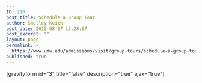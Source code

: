 ```yaml
---
ID: 210
post_title: Schedule a Group Tour
author: Shelley Keith
post_date: 2015-08-07 13:28:07
post_excerpt: ""
layout: page
permalink: >
  https://www.umw.edu/admissions/visit/group-tours/schedule-a-group-tour/
published: true
---
```

[gravityform id="3" title="false" description="true" ajax="true"]